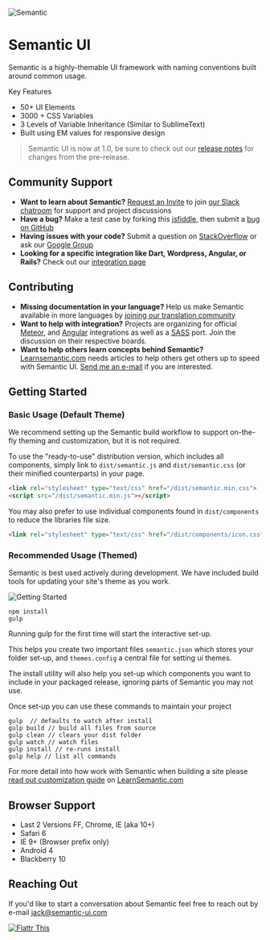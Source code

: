 ![Semantic](http://www.semantic-ui.com/images/logo.png)

# Semantic UI

Semantic is a highly-themable UI framework with naming conventions built around common usage.

Key Features
* 50+ UI Elements
* 3000 + CSS Variables
* 3 Levels of Variable Inheritance (Similar to SublimeText)
* Built using EM values for responsive design

> Semantic UI is now at 1.0, be sure to check out our [release notes](https://github.com/Semantic-Org/Semantic-UI/blob/master/RELEASE-NOTES.md#version-100---november-24-2014) for changes from the pre-release.


## Community Support

* **Want to learn about Semantic?** [Request an Invite](https://docs.google.com/forms/d/1hI1z136sXLkTQKtsv8SIvjjAvzpH77YzMQKrU-P8GAc/viewform?usp=send_form) to join [our Slack chatroom](http://semanticui.slack.com) for support and project discussions
* **Have a bug?** Make a test case by forking this [jsfiddle](http://jsfiddle.net/efp8z6Ln/), then submit a [bug on GitHub](https://github.com/Semantic-Org/Semantic-UI/issues)
* **Having issues with your code?** Submit a question on [StackOverflow](http://www.stackoverflow.com) or ask our [Google Group](https://groups.google.com/forum/#!forum/semantic-ui)
* **Looking for a specific integration like Dart, Wordpress, Angular, or Rails?** Check out our [integration page](https://github.com/Semantic-Org/Semantic-UI/wiki/Integration)


## Contributing
* **Missing documentation in your language?** Help us make Semantic available in more languages by [joining our translation community](https://www.transifex.com/organization/semantic-org/)
* **Want to help with integration?** Projects are organizing for official [Meteor](https://github.com/Semantic-Org/Semantic-UI-Meteor), and [Angular](https://github.com/Semantic-Org/Semantic-UI-Angular) integrations as well as a [SASS](https://github.com/Semantic-Org/Semantic-UI-SASS) port. Join the discussion on their respective boards.
* **Want to help others learn concepts behind Semantic?** [Learnsemantic.com](http://www.learnsemantic.com) needs articles to help others get others up to speed with Semantic UI. [Send me an e-mail](mailto:jack@semantic-ui.com) if you are interested.


## Getting Started

### Basic Usage (Default Theme)

We recommend setting up the Semantic build workflow to support on-the-fly
theming and customization, but it is not required.

To use the "ready-to-use" distribution version, which includes all components, simply link to
`dist/semantic.js` and `dist/semantic.css` (or their minified counterparts) in your page.

``` html
<link rel="stylesheet" type="text/css" href="/dist/semantic.min.css">
<script src="/dist/semantic.min.js"></script>
```

You may also prefer to use individual components found in `dist/components` to reduce the libraries file size.

``` html
<link rel="stylesheet" type="text/css" href="/dist/components/icon.css">
```


### Recommended Usage (Themed)

Semantic is best used actively during development. We have included build tools for updating your site's theme as you work.

![Getting Started](https://dl.dropboxusercontent.com/u/2657007/install.gif)

```
npm install
gulp
```

Running gulp for the first time will start the interactive set-up.

This helps you create two important files ``semantic.json`` which stores your folder set-up, and ``themes.config`` a central file for setting ui themes.

The install utility will also help you set-up which components you want to include in your packaged release, ignoring parts of Semantic you may not use.

Once set-up you can use these commands to maintain your project
```nodejs
gulp  // defaults to watch after install
gulp build // build all files from source
gulp clean // clears your dist folder
gulp watch // watch files
gulp install // re-runs install
gulp help // list all commands
```

For more detail into how work with Semantic when building a site please [read out customization guide](http://learnsemantic.com/developing/customizing.html) on [LearnSemantic.com](http://learnsemantic.com/)


## Browser Support

* Last 2 Versions FF, Chrome, IE (aka 10+)
* Safari 6
* IE 9+ (Browser prefix only)
* Android 4
* Blackberry 10


## Reaching Out

If you'd like to start a conversation about Semantic feel free to reach out by e-mail [jack@semantic-ui.com](mailto:jack@semantic-ui.com)

[![Flattr This](https://api.flattr.com/button/flattr-badge-large.png)](https://flattr.com/submit/auto?user_id=jlukic&url=https%3A%2F%2Fgithub.com%2Fjlukic%2FSemantic-UI)


